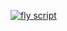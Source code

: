 [![fly script](https://img.youtube.com/vi/06s70mgV-6Y/0.jpg)](https://www.youtube.com/watch?v=06s70mgV-6Y)
